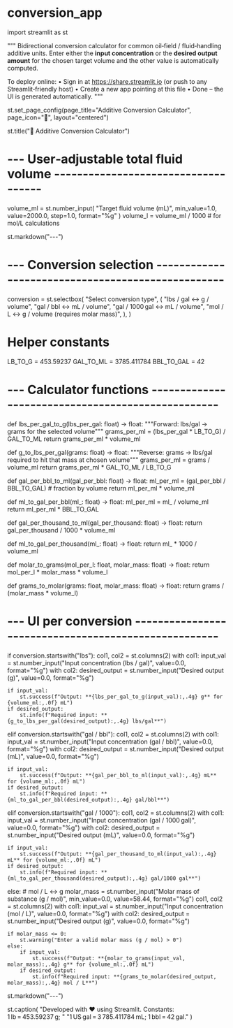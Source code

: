 # conversion_app
import streamlit as st

"""
Bidirectional conversion calculator for common oil‑field / fluid‑handling additive
units.  Enter either the **input concentration** or the **desired output amount**
for the chosen target volume and the other value is automatically computed.

To deploy online:
  • Sign in at https://share.streamlit.io (or push to any Streamlit‑friendly host)
  • Create a new app pointing at this file
  • Done – the UI is generated automatically.
"""

st.set_page_config(page_title="Additive Conversion Calculator", page_icon="🧪", layout="centered")

st.title("🧪 Additive Conversion Calculator")

# --- User‑adjustable total fluid volume ------------------------------------
volume_ml = st.number_input(
    "Target fluid volume (mL)", min_value=1.0, value=2000.0, step=1.0, format="%g"
)
volume_l = volume_ml / 1000  # for mol/L calculations

st.markdown("---")

# --- Conversion selection --------------------------------------------------
conversion = st.selectbox(
    "Select conversion type",
    (
        "lbs / gal  ↔  g / volume",
        "gal / bbl  ↔  mL / volume",
        "gal / 1000 gal  ↔  mL / volume",
        "mol / L  ↔  g / volume (requires molar mass)",
    ),
)

# Helper constants
LB_TO_G = 453.59237
GAL_TO_ML = 3785.411784
BBL_TO_GAL = 42

# --- Calculator functions --------------------------------------------------

def lbs_per_gal_to_g(lbs_per_gal: float) -> float:
    """Forward: lbs/gal → grams for the selected volume"""
    grams_per_ml = (lbs_per_gal * LB_TO_G) / GAL_TO_ML
    return grams_per_ml * volume_ml


def g_to_lbs_per_gal(grams: float) -> float:
    """Reverse: grams → lbs/gal required to hit that mass at chosen volume"""
    grams_per_ml = grams / volume_ml
    return grams_per_ml * GAL_TO_ML / LB_TO_G


def gal_per_bbl_to_ml(gal_per_bbl: float) -> float:
    ml_per_ml = (gal_per_bbl / BBL_TO_GAL)  # fraction by volume
    return ml_per_ml * volume_ml


def ml_to_gal_per_bbl(ml_: float) -> float:
    ml_per_ml = ml_ / volume_ml
    return ml_per_ml * BBL_TO_GAL


def gal_per_thousand_to_ml(gal_per_thousand: float) -> float:
    return gal_per_thousand / 1000 * volume_ml


def ml_to_gal_per_thousand(ml_: float) -> float:
    return ml_ * 1000 / volume_ml


def molar_to_grams(mol_per_l: float, molar_mass: float) -> float:
    return mol_per_l * molar_mass * volume_l


def grams_to_molar(grams: float, molar_mass: float) -> float:
    return grams / (molar_mass * volume_l)

# --- UI per conversion -----------------------------------------------------

if conversion.startswith("lbs"):
    col1, col2 = st.columns(2)
    with col1:
        input_val = st.number_input("Input concentration (lbs / gal)", value=0.0, format="%g")
    with col2:
        desired_output = st.number_input("Desired output (g)", value=0.0, format="%g")

    if input_val:
        st.success(f"Output: **{lbs_per_gal_to_g(input_val):,.4g} g** for {volume_ml:,.0f} mL")
    if desired_output:
        st.info(f"Required input: **{g_to_lbs_per_gal(desired_output):,.4g} lbs/gal**")

elif conversion.startswith("gal / bbl"):
    col1, col2 = st.columns(2)
    with col1:
        input_val = st.number_input("Input concentration (gal / bbl)", value=0.0, format="%g")
    with col2:
        desired_output = st.number_input("Desired output (mL)", value=0.0, format="%g")

    if input_val:
        st.success(f"Output: **{gal_per_bbl_to_ml(input_val):,.4g} mL** for {volume_ml:,.0f} mL")
    if desired_output:
        st.info(f"Required input: **{ml_to_gal_per_bbl(desired_output):,.4g} gal/bbl**")

elif conversion.startswith("gal / 1000"):
    col1, col2 = st.columns(2)
    with col1:
        input_val = st.number_input("Input concentration (gal / 1000 gal)", value=0.0, format="%g")
    with col2:
        desired_output = st.number_input("Desired output (mL)", value=0.0, format="%g")

    if input_val:
        st.success(f"Output: **{gal_per_thousand_to_ml(input_val):,.4g} mL** for {volume_ml:,.0f} mL")
    if desired_output:
        st.info(f"Required input: **{ml_to_gal_per_thousand(desired_output):,.4g} gal/1000 gal**")

else:  # mol / L ↔ g
    molar_mass = st.number_input("Molar mass of substance (g / mol)", min_value=0.0, value=58.44, format="%g")
    col1, col2 = st.columns(2)
    with col1:
        input_val = st.number_input("Input concentration (mol / L)", value=0.0, format="%g")
    with col2:
        desired_output = st.number_input("Desired output (g)", value=0.0, format="%g")

    if molar_mass <= 0:
        st.warning("Enter a valid molar mass (g / mol) > 0")
    else:
        if input_val:
            st.success(f"Output: **{molar_to_grams(input_val, molar_mass):,.4g} g** for {volume_ml:,.0f} mL")
        if desired_output:
            st.info(f"Required input: **{grams_to_molar(desired_output, molar_mass):,.4g} mol / L**")

st.markdown("---")

st.caption(
    "Developed with ❤️ using Streamlit.  Constants: 1 lb = 453.59237 g; "
    "1 US gal = 3 785.411784 mL; 1 bbl = 42 gal."
)
